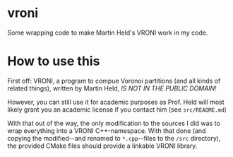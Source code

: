 vroni
=====

Some wrapping code to make Martin Held's VRONI work in my code.

How to use this
===============

First off: VRONI, a program to compue Voronoi partitions (and all kinds of related things), written by Martin Held, *IS NOT IN THE PUBLIC DOMAIN*!

However, you can still use it for academic purposes as Prof. Held will most likely grant you an academic license if you contact him (see <code>src/README.md</code>)

With that out of the way, the only modification to the sources I did was to wrap everything into a VRONI C++-namespace.
With that done (and copying the modified--and renamed to <code>*.cpp</code>--files to the <code>/src</code> directory), the provided CMake files should provide a linkable VRONI library.


